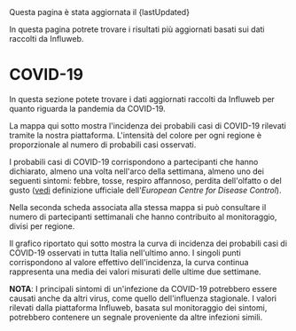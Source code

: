<pageinfo>
Questa pagina è stata aggiornata il {lastUpdated}
</pageinfo>

In questa pagina potrete trovare i risultati più aggiornati basati sui dati raccolti da Influweb.

# COVID-19

In questa sezione potete trovare i dati aggiornati raccolti da Influweb per quanto riguarda la pandemia da COVID-19.

La mappa qui sotto mostra l'incidenza dei probabili casi di COVID-19 rilevati tramite la nostra piattaforma. L'intensità del colore per ogni regione è proporzionale al numero di probabili casi osservati. 

I probabili casi di COVID-19 corrispondono a partecipanti che hanno dichiarato, almeno una volta nell'arco della settimana, almeno uno dei seguenti sintomi: febbre, tosse, respiro affannoso, perdita dell'olfatto o del gusto ([vedi](https://www.ecdc.europa.eu/en/covid-19/surveillance/case-definition) definizione ufficiale dell'_European Centre for Disease Control_).

Nella seconda scheda associata alla stessa mappa si può consultare il numero di partecipanti settimanali che hanno contribuito al monitoraggio, divisi per regione.

<mapchart
  map-url="/data/ggd-map-it.json"
  data-url="{covidMap}"
/>

Il grafico riportato qui sotto mostra la curva di incidenza dei probabili casi di COVID-19 osservati in tutta Italia nell'ultimo anno. I singoli punti corrispondono al valore effettivo dell'incidenza, la curva continua rappresenta una media dei valori misurati delle ultime due settimane.

<lineandscatterchart
  data-url="{covidLine}"
/>

**NOTA**: I principali sintomi di un'infezione da COVID-19 potrebbero essere causati anche da altri virus, come quello dell'influenza stagionale. I valori rilevati dalla piattaforma Influweb, basata sul monitoraggio dei sintomi, potrebbero contenere un segnale proveniente da altre infezioni simili.
